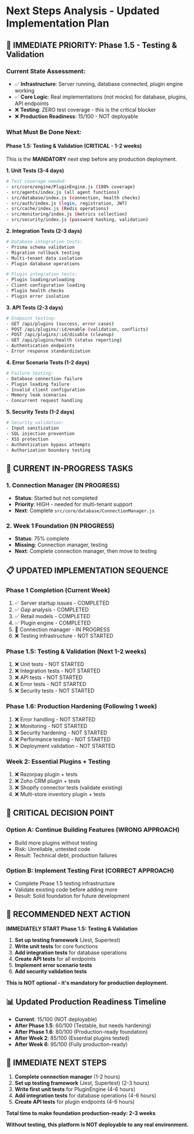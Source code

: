 # Next Steps Analysis - Updated Implementation Plan

## 🎯 **IMMEDIATE PRIORITY: Phase 1.5 - Testing & Validation**

### **Current State Assessment:**
- ✅ **Infrastructure**: Server running, database connected, plugin engine working
- ✅ **Core Logic**: Real implementations (not mocks) for database, plugins, API endpoints
- ❌ **Testing**: ZERO test coverage - this is the critical blocker
- ❌ **Production Readiness**: 15/100 - NOT deployable

### **What Must Be Done Next:**

#### **Phase 1.5: Testing & Validation (CRITICAL - 1-2 weeks)**
This is the **MANDATORY** next step before any production deployment.

**1. Unit Tests (3-4 days)**
```bash
# Test coverage needed:
- src/core/engine/PluginEngine.js (100% coverage)
- src/agents/index.js (all agent functions)
- src/database/index.js (connection, health checks)
- src/auth/index.js (login, registration, JWT)
- src/cache/index.js (Redis operations)
- src/monitoring/index.js (metrics collection)
- src/security/index.js (password hashing, validation)
```

**2. Integration Tests (2-3 days)**
```bash
# Database integration tests:
- Prisma schema validation
- Migration rollback testing
- Multi-tenant data isolation
- Plugin database operations

# Plugin integration tests:
- Plugin loading/unloading
- Client configuration loading
- Plugin health checks
- Plugin error isolation
```

**3. API Tests (2-3 days)**
```bash
# Endpoint testing:
- GET /api/plugins (success, error cases)
- POST /api/plugins/:id/enable (validation, conflicts)
- POST /api/plugins/:id/disable (cleanup)
- GET /api/plugins/health (status reporting)
- Authentication endpoints
- Error response standardization
```

**4. Error Scenario Tests (1-2 days)**
```bash
# Failure testing:
- Database connection failure
- Plugin loading failure
- Invalid client configuration
- Memory leak scenarios
- Concurrent request handling
```

**5. Security Tests (1-2 days)**
```bash
# Security validation:
- Input sanitization
- SQL injection prevention
- XSS protection
- Authentication bypass attempts
- Authorization boundary testing
```

## 🔄 **CURRENT IN-PROGRESS TASKS**

### **1. Connection Manager (IN PROGRESS)**
- **Status**: Started but not completed
- **Priority**: HIGH - needed for multi-tenant support
- **Next**: Complete `src/core/database/ConnectionManager.js`

### **2. Week 1 Foundation (IN PROGRESS)**
- **Status**: 75% complete
- **Missing**: Connection manager, testing
- **Next**: Complete connection manager, then move to testing

## 📋 **UPDATED IMPLEMENTATION SEQUENCE**

### **Phase 1 Completion (Current Week)**
1. ✅ Server startup issues - COMPLETED
2. ✅ Gap analysis - COMPLETED  
3. ✅ Retail models - COMPLETED
4. ✅ Plugin engine - COMPLETED
5. 🔄 Connection manager - IN PROGRESS
6. ❌ Testing infrastructure - NOT STARTED

### **Phase 1.5: Testing & Validation (Next 1-2 weeks)**
1. ❌ Unit tests - NOT STARTED
2. ❌ Integration tests - NOT STARTED
3. ❌ API tests - NOT STARTED
4. ❌ Error tests - NOT STARTED
5. ❌ Security tests - NOT STARTED

### **Phase 1.6: Production Hardening (Following 1 week)**
1. ❌ Error handling - NOT STARTED
2. ❌ Monitoring - NOT STARTED
3. ❌ Security hardening - NOT STARTED
4. ❌ Performance testing - NOT STARTED
5. ❌ Deployment validation - NOT STARTED

### **Week 2: Essential Plugins + Testing**
1. ❌ Razorpay plugin + tests
2. ❌ Zoho CRM plugin + tests
3. ❌ Shopify connector tests (validate existing)
4. ❌ Multi-store inventory plugin + tests

## 🚨 **CRITICAL DECISION POINT**

### **Option A: Continue Building Features (WRONG APPROACH)**
- Build more plugins without testing
- Risk: Unreliable, untested code
- Result: Technical debt, production failures

### **Option B: Implement Testing First (CORRECT APPROACH)**
- Complete Phase 1.5 testing infrastructure
- Validate existing code before adding more
- Result: Solid foundation for future development

## 🎯 **RECOMMENDED NEXT ACTION**

**IMMEDIATELY START Phase 1.5: Testing & Validation**

1. **Set up testing framework** (Jest, Supertest)
2. **Write unit tests** for core functions
3. **Add integration tests** for database operations
4. **Create API tests** for all endpoints
5. **Implement error scenario tests**
6. **Add security validation tests**

**This is NOT optional - it's mandatory for production deployment.**

## 📊 **Updated Production Readiness Timeline**

- **Current**: 15/100 (NOT deployable)
- **After Phase 1.5**: 60/100 (Testable, but needs hardening)
- **After Phase 1.6**: 80/100 (Production-ready foundation)
- **After Week 2**: 85/100 (Essential plugins tested)
- **After Week 6**: 95/100 (Fully production-ready)

## 🚀 **IMMEDIATE NEXT STEPS**

1. **Complete connection manager** (1-2 hours)
2. **Set up testing framework** (Jest, Supertest) (2-3 hours)
3. **Write first unit tests** for PluginEngine (4-6 hours)
4. **Add integration tests** for database operations (4-6 hours)
5. **Create API tests** for plugin endpoints (4-6 hours)

**Total time to make foundation production-ready: 2-3 weeks**

**Without testing, this platform is NOT deployable to any real environment.**
